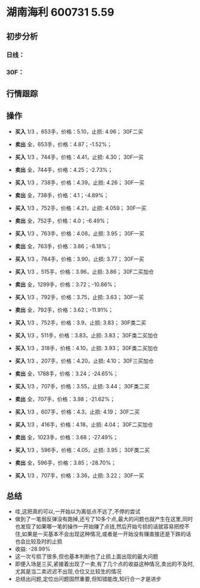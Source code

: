 # 湖南海利 600731 5.59
## 初步分析
### 日线：
  
### 30F：
  
## 行情跟踪
  
## 操作
  - **买入** 1/3 ，653手，价格：5.10，止损: 4.96； 30F二买
  - **卖出** 全，653手，价格：4.87；-1.52%；

  - **买入** 1/3 ，744手，价格：4.41，止损: 4.30； 30F一买
  - **卖出** 全，744手，价格：4.25；-2.73%；

  - **买入** 1/3 ，738手，价格：4.39，止损: 4.26； 30F一买
  - **卖出** 全，738手，价格：4.1；-4.89%；

  - **买入** 1/3 ，752手，价格：4.21，止损: 4.059； 30F一买
  - **卖出** 全，752手，价格：4.0；-6.49%；

  - **买入** 1/3 ，763手，价格：4.08，止损: 3.95； 30F一买
  - **卖出** 全，763手，价格：3.86；-8.18%；

  - **买入** 1/3 ，784手，价格：3.90，止损: 3.77； 30F一买
  - **买入** 1/3 ，515手，价格：3.96，止损: 3.86； 30F二买加仓
  - **卖出** 全，1299手，价格：3.72；-10.86%；

  - **买入** 1/3 ，792手，价格：3.75，止损: 3.63； 30F一买
  - **卖出** 全，792手，价格：3.62；-11.91%；

  - **买入** 1/3 ，752手，价格：3.9，止损: 3.83； 30F类二买
  - **买入** 1/3 ，511手，价格：3.83，止损: 3.83； 30F类二买加仓
  - **买入** 1/3 ，318手，价格：4.10，止损: 3.93； 30F类二买加仓
  - **买入** 1/3 ，207手，价格：4.20，止损: 4.10； 30F三买加仓
  - **卖出** 全，1788手，价格：3.24；-24.65%；

  - **买入** 1/3 ，707手，价格：3.55，止损: 3.44； 30F类二买
  - **卖出** 全，707手，价格：3.98；-21.62%；

  - **买入** 1/3 ，607手，价格：4.3，止损: 4.19； 30F二买
  - **买入** 1/3 ，416手，价格：4.18，止损: 4.04； 30F二买加仓
  - **卖出** 全，1023手，价格：3.68；-27.49%；

  - **买入** 1/3 ，596手，价格：4.05，止损: 3.95； 30F类二买
  - **卖出** 全，596手，价格：3.85；-28.70%；

  - **买入** 1/3 ，707手，价格：3.36，止损: 3.22； 30F一买

## 总结
  - 哇,这把真的可以,一开始以为离低点不远了,不停的尝试
  - 做到了一笔弱反弹没有跑掉,还亏了10多个点,最大的问题也就产生在这里,同时也发现了如果哪一笔的操作一开始赚了点钱,然后开始亏损的话就容易把控不住,如果是一买基本不会出现这种情况,或者是一开始没有赚直接还是下跌的话也会比较及时的止损
  - 收益: -28.99%
  - 这一次亏损了很多,但也基本判断也了止损上面出现的最大问题
  - 即便入场是三买,紧接着出现了一卖,有了几个点的收益这种情况,卖出的不及时,尤其是当二卖迟迟不出现,仓位又比较生的情况
  - 总结出问题,定位出问题固然重要,但知错能改,知行合一才是进步